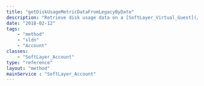 ```yaml
---
title: "getDiskUsageMetricDataFromLegacyByDate"
description: "Retrieve disk usage data on a [SoftLayer_Virtual_Guest](/reference/datatypes/SoftLayer_Virtual_Guest) image for the time range you provide from the Legacy Data Warehouse.  Each data entry objects contain ''dateTime'' and ''counter'' properties. ''dateTime'' property indicates the time that the disk usage data was measured and ''counter'' property holds the disk usage in bytes. "
date: "2018-02-12"
tags:
    - "method"
    - "sldn"
    - "Account"
classes:
    - "SoftLayer_Account"
type: "reference"
layout: "method"
mainService : "SoftLayer_Account"
---
```

